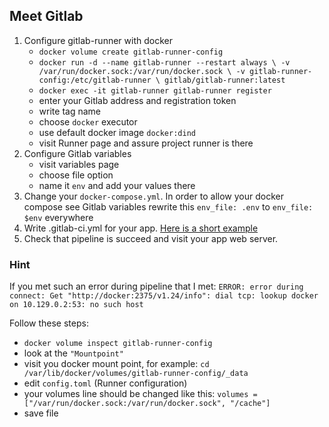 ## Meet Gitlab

1. Configure gitlab-runner with docker
   - `docker volume create gitlab-runner-config`
   - `docker run -d --name gitlab-runner --restart always \
     -v /var/run/docker.sock:/var/run/docker.sock \
     -v gitlab-runner-config:/etc/gitlab-runner \
     gitlab/gitlab-runner:latest`
   - `docker exec -it gitlab-runner gitlab-runner register`
   - enter your Gitlab address and registration token
   - write tag name
   - choose `docker` executor
   - use default docker image `docker:dind`
   - visit Runner page and assure project runner is there
2. Configure Gitlab variables
   - visit variables page
   - choose file option
   - name it `env` and add your values there
3. Change your `docker-compose.yml`. In order to allow your docker compose see Gitlab variables
rewrite this `env_file: .env` to `env_file: $env` everywhere
4. Write .gitlab-ci.yml for your app. [Here is a short example](https://github.com/exzvor/freedevopsworkspace/blob/main/app/.gitlab-ci.yml)
5. Check that pipeline is succeed and visit your app web server.

### Hint
If you met such an error during pipeline that I met: `ERROR: error during connect: Get "http://docker:2375/v1.24/info": dial tcp: lookup docker on 10.129.0.2:53: no such host`

Follow these steps:
   - `docker volume inspect gitlab-runner-config`
   - look at the `"Mountpoint"`
   - visit you docker mount point, for example: `cd /var/lib/docker/volumes/gitlab-runner-config/_data`
   - edit `config.toml` (Runner configuration)
   - your volumes line should be changed like this: `volumes = ["/var/run/docker.sock:/var/run/docker.sock", "/cache"]`
   - save file